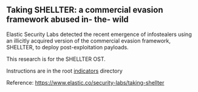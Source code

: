 ## Taking SHELLTER: a commercial evasion framework abused in- the- wild 

Elastic Security Labs detected the recent emergence of infostealers using an illicitly acquired version of the commercial evasion framework, SHELLTER, to deploy post-exploitation payloads.

This research is for the SHELLTER OST. 

Instructions are in the root [indicators](../README.md) directory

Reference: https://www.elastic.co/security-labs/taking-shellter
